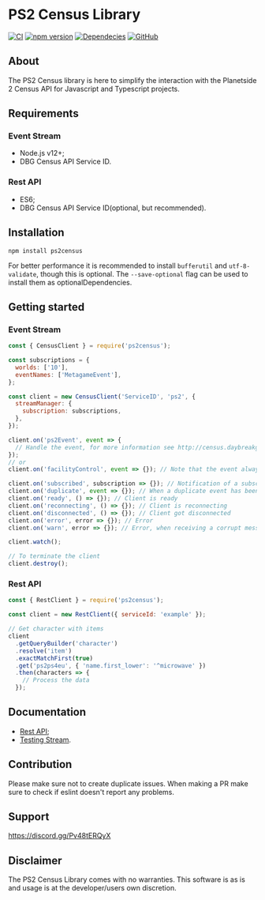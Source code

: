 # PS2 Census Library

[![CI](https://github.com/microwavekonijn/ps2census/workflows/CI/badge.svg)](https://github.com/microwavekonijn/ps2census/actions)
[![npm version](https://badge.fury.io/js/ps2census.svg)](https://www.npmjs.com/package/ps2census)
[![Dependecies](https://img.shields.io/librariesio/github/microwavekonijn/ps2census)](https://libraries.io/github/microwavekonijn/ps2census)
[![GitHub](https://img.shields.io/github/license/microwavekonijn/ps2census)](https://github.com/microwavekonijn/ps2census/blob/main/LICENSE)

## About

The PS2 Census library is here to simplify the interaction with the Planetside 2 Census API for Javascript and
Typescript projects.

## Requirements

### Event Stream

- Node.js v12+;
- DBG Census API Service ID.

### Rest API

- ES6;
- DBG Census API Service ID(optional, but recommended).

## Installation

```
npm install ps2census
```

For better performance it is recommended to install `bufferutil` and `utf-8-validate`, though this is optional. The
`--save-optional` flag can be used to install them as optionalDependencies.

## Getting started

### Event Stream

```js
const { CensusClient } = require('ps2census');

const subscriptions = {
  worlds: ['10'],
  eventNames: ['MetagameEvent'],
};

const client = new CensusClient('ServiceID', 'ps2', {
  streamManager: {
    subscription: subscriptions,
  },
});

client.on('ps2Event', event => {
  // Handle the event, for more information see http://census.daybreakgames.com/#websocket-details
});
// or
client.on('facilityControl', event => {}); // Note that the event always starts with a lower case letter

client.on('subscribed', subscription => {}); // Notification of a subscription made by the event stream
client.on('duplicate', event => {}); // When a duplicate event has been received
client.on('ready', () => {}); // Client is ready
client.on('reconnecting', () => {}); // Client is reconnecting
client.on('disconnected', () => {}); // Client got disconnected
client.on('error', error => {}); // Error
client.on('warn', error => {}); // Error, when receiving a corrupt message

client.watch();

// To terminate the client
client.destroy();
```

### Rest API

```js
const { RestClient } = require('ps2census');

const client = new RestClient({ serviceId: 'example' });

// Get character with items
client
  .getQueryBuilder('character')
  .resolve('item')
  .exactMatchFirst(true)
  .get('ps2ps4eu', { 'name.first_lower': '^microwave' })
  .then(characters => {
    // Process the data
  });
```

## Documentation

- [Rest API](https://github.com/microwavekonijn/ps2census/tree/master/docs/Rest.md);
- [Testing Stream](https://github.com/microwavekonijn/ps2census/tree/master/docs/Testing.md).

## Contribution

Please make sure not to create duplicate issues. When making a PR make sure to check if eslint doesn't report any
problems.

## Support

https://discord.gg/Pv48tERQyX

## Disclaimer

The PS2 Census Library comes with no warranties. This software is as is and usage is at the developer/users own
discretion.
